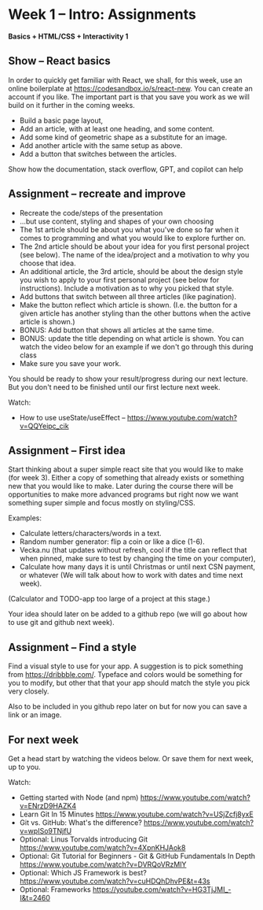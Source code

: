 # Week 1 – Intro: Assignments

**Basics + HTML/CSS + Interactivity 1**

## Show – React basics

In order to quickly get familiar with React, we shall, for this week, use an
online boilerplate at https://codesandbox.io/s/react-new. You can create an
account if you like. The important part is that you save you work as we will
build on it further in the coming weeks.

* Build a basic page layout,
* Add an article, with at least one heading, and some content.
* Add some kind of geometric shape as a substitute for an image.
* Add another article with the same setup as above.
* Add a button that switches between the articles.

Show how the documentation, stack overflow, GPT, and copilot can help

## Assignment – recreate and improve

* Recreate the code/steps of the presentation
* ...but use content, styling and shapes of your own choosing
* The 1st article should be about you what you've done so far when it comes to
  programming and what you would like to explore further on.
* The 2nd article should be about your idea for you first personal project
  (see below). The name of the idea/project and a motivation to why you choose
  that idea.
* An additional article, the 3rd article, should be about the design style you
  wish to apply to your first personal project (see below for instructions).
  Include a motivation as to why you picked that style.
* Add buttons that switch between all three articles (like pagination).
* Make the button reflect which article is shown. (I.e. the button for a given
  article has another styling than the other buttons when the active article is
  shown.)
* BONUS: Add button that shows all articles at the same time.
* BONUS: update the title depending on what article is shown. You can watch the
  video below for an example if we don't go through this during class
* Make sure you save your work.

You should be ready to show your result/progress during our next lecture. But you
don't need to be finished until our first lecture next week.

Watch:
* How to use useState/useEffect – https://www.youtube.com/watch?v=QQYeipc_cik

## Assignment – First idea

Start thinking about a super simple react site that you would like to make
(for week 3). Either a copy of something that already exists or something new
that you would like to make. Later during the course there will be
opportunities to make more advanced programs but right now we want something
super simple and focus mostly on styling/CSS.

Examples:
* Calculate letters/characters/words in a text.
* Random number generator: flip a coin or like a dice (1-6).
* Vecka.nu (that updates without refresh, cool if the title can reflect that
  when pinned, make sure to test by changing the time on your computer),
* Calculate how many days it is until Christmas or until next CSN payment, or
  whatever (We will talk about how to work with dates and time next week).

(Calculator and TODO-app too large of a project at this stage.)

Your idea should later on be added to a github repo (we will go about how to use
git and github next week).

## Assignment – Find a style

Find a visual style to use for your app. A suggestion is to pick something from
https://dribbble.com/. Typeface and colors would be something for you to
modify, but other that that your app should match the style you pick very
closely.

Also to be included in you github repo later on but for now you can save a
link or an image.

## For next week

Get a head start by watching the videos below. Or save them for next week, up to
you.

Watch:
* Getting started with Node (and npm) https://www.youtube.com/watch?v=ENrzD9HAZK4
* Learn Git In 15 Minutes https://www.youtube.com/watch?v=USjZcfj8yxE
* Git vs. GitHub: What's the difference? https://www.youtube.com/watch?v=wpISo9TNjfU
* Optional: Linus Torvalds introducing Git https://www.youtube.com/watch?v=4XpnKHJAok8
* Optional: Git Tutorial for Beginners - Git & GitHub Fundamentals In Depth  https://www.youtube.com/watch?v=DVRQoVRzMIY
* Optional: Which JS Framework is best? https://www.youtube.com/watch?v=cuHDQhDhvPE&t=43s
* Optional: Frameworks https://youtube.com/watch?v=HG3TjJMI_-I&t=2460
